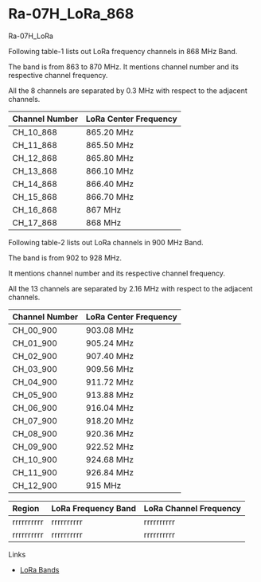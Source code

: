 # Ra-07H_LoRa_868
Ra-07H_LoRa

Following table-1 lists out LoRa frequency channels in 868 MHz Band.

The band is from 863 to 870 MHz. It mentions channel number and its respective channel frequency. 

All the 8 channels are separated by 0.3 MHz with respect to the adjacent channels.

| Channel Number  | LoRa Center Frequency |
| :------------ | :------------ |
|CH_10_868 |865.20 MHz |
|CH_11_868 |865.50 MHz |
|CH_12_868 |865.80 MHz |
|CH_13_868 |866.10 MHz |
|CH_14_868 |866.40 MHz |
|CH_15_868 |866.70 MHz |
|CH_16_868 |867 MHz |
|CH_17_868 |868 MHz |

Following table-2 lists out LoRa channels in 900 MHz Band.

The band is from 902 to 928 MHz.
 
It mentions channel number and its respective channel frequency.
  
All the 13 channels are separated by 2.16 MHz with respect to the adjacent channels.

| Channel Number  | LoRa Center Frequency |
| :------------ | :------------ |
|CH_00_900 |903.08 MHz |
|CH_01_900 |905.24 MHz |
|CH_02_900 |907.40 MHz |
|CH_03_900 |909.56 MHz |
|CH_04_900 |911.72 MHz |
|CH_05_900 |913.88 MHz |
|CH_06_900 |916.04 MHz |
|CH_07_900 |918.20 MHz |
|CH_08_900 |920.36 MHz |
|CH_09_900 |922.52 MHz |
|CH_10_900 |924.68 MHz |
|CH_11_900 |926.84 MHz |
|CH_12_900 |915 MHz |






| Region  | LoRa Frequency Band | LoRa Channel Frequency |
| :------------ | :------------ | :------------ |
|rrrrrrrrrr |rrrrrrrrrr | rrrrrrrrrr | 
|rrrrrrrrrr |rrrrrrrrrr | rrrrrrrrrr | 

Links
- [LoRa Bands](https://www.rfwireless-world.com/Tutorials/LoRa-frequency-bands.html)



